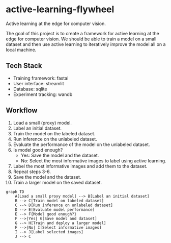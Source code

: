 # active-learning-flywheel
Active learning at the edge for computer vision.

The goal of this project is to create a framework for active learning at the edge for computer vision. We should be able to train a model on a small dataset and then use active learning to iteratively improve the model all on a local machine.

## Tech Stack

- Training framework: fastai
- User interface: streamlit
- Database: sqlite
- Experiment tracking: wandb

## Workflow

1. Load a small (proxy) model.
2. Label an initial dataset.
3. Train the model on the labeled dataset.
4. Run inference on the unlabeled dataset.
5. Evaluate the performance of the model on the unlabeled dataset.
6. Is model good enough?    
    - Yes: Save the model and the dataset.
    - No: Select the most informative images to label using active learning.
7. Label the most informative images and add them to the dataset.
8. Repeat steps 3-6.
9. Save the model and the dataset.
10. Train a larger model on the saved dataset.



```mermaid
graph TD
    A[Load a small proxy model] --> B[Label an initial dataset]
    B --> C[Train model on labeled dataset]
    C --> D[Run inference on unlabeled dataset]
    D --> E[Evaluate model performance]
    E --> F{Model good enough?}
    F -->|Yes| G[Save model and dataset]
    G --> H[Train and deploy a larger model]
    F -->|No| I[Select informative images]
    I --> J[Label selected images]
    J --> C
```
    